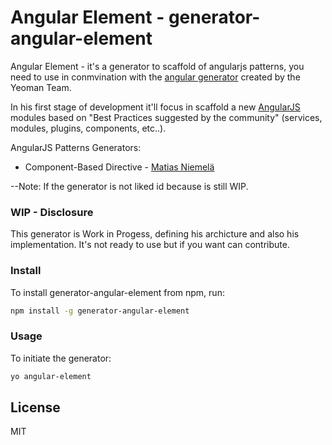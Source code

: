 # Angular Element - generator-angular-element 

Angular Element - it's a generator to scaffold of angularjs patterns, you need to use in conmvination with the [angular generator](https://github.com/yeoman/generator-angular) created by the Yeoman Team.
 
In his first stage of development it'll focus in scaffold a new [AngularJS](https://angularjs.org/) modules based on "Best Practices suggested by the community" (services, modules, plugins, components, etc..). 

AngularJS Patterns Generators:
- Component-Based Directive - [Matias Niemelä](https://github.com/matsko)

--Note: If the generator is not liked id because is still WIP.

### WIP - Disclosure

This generator is Work in Progess, defining his archicture and also his implementation. It's not ready to use but if you want can contribute.


### Install

To install generator-angular-element from npm, run:

```bash
npm install -g generator-angular-element
```

### Usage

To initiate the generator:

```bash
yo angular-element
```

## License

MIT
